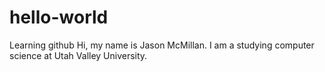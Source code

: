 # hello-world
Learning github
Hi, my name is Jason McMillan. I am a studying computer science at Utah Valley University.

